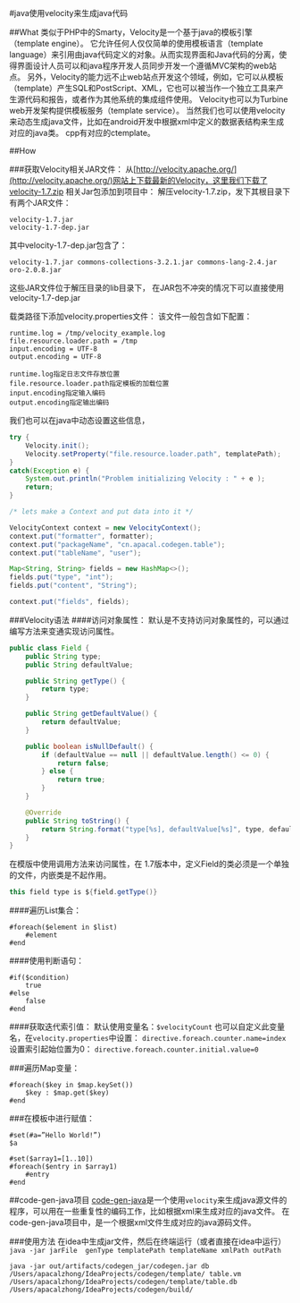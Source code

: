 #java使用velocity来生成java代码

##What
类似于PHP中的Smarty，Velocity是一个基于java的模板引擎（template engine）。
它允许任何人仅仅简单的使用模板语言（template language）来引用由java代码定义的对象。从而实现界面和Java代码的分离，使得界面设计人员可以和java程序开发人员同步开发一个遵循MVC架构的web站点。
另外，Velocity的能力远不止web站点开发这个领域，例如，它可以从模板（template）产生SQL和PostScript、XML，它也可以被当作一个独立工具来产生源代码和报告，或者作为其他系统的集成组件使用。
Velocity也可以为Turbine web开发架构提供模板服务（template service）。
当然我们也可以使用velocity来动态生成java文件，比如在android开发中根据xml中定义的数据表结构来生成对应的java类。
cpp有对应的ctemplate。

##How

###获取Velocity相关JAR文件：
从[http://velocity.apache.org/](http://velocity.apache.org/)网站上下载最新的Velocity，这里我们下载了velocity-1.7.zip
相关Jar包添加到项目中：
解压velocity-1.7.zip，发下其根目录下有两个JAR文件：
```
velocity-1.7.jar
velocity-1.7-dep.jar
```
其中velocity-1.7-dep.jar包含了：
```
velocity-1.7.jar commons-collections-3.2.1.jar commons-lang-2.4.jar oro-2.0.8.jar
```
这些JAR文件位于解压目录的lib目录下， 在JAR包不冲突的情况下可以直接使用velocity-1.7-dep.jar

载类路径下添加velocity.properties文件：
该文件一般包含如下配置：
```
runtime.log = /tmp/velocity_example.log
file.resource.loader.path = /tmp
input.encoding = UTF-8
output.encoding = UTF-8
```
```
runtime.log指定日志文件存放位置
file.resource.loader.path指定模板的加载位置
input.encoding指定输入编码
output.encoding指定输出编码
```
我们也可以在java中动态设置这些信息，
~~~java
try {
    Velocity.init();
    Velocity.setProperty("file.resource.loader.path", templatePath);
}
catch(Exception e) {
    System.out.println("Problem initializing Velocity : " + e );
    return;
}

/* lets make a Context and put data into it */

VelocityContext context = new VelocityContext();
context.put("formatter", formatter);
context.put("packageName", "cn.apacal.codegen.table");
context.put("tableName", "user");

Map<String, String> fields = new HashMap<>();
fields.put("type", "int");
fields.put("content", "String");

context.put("fields", fields);
~~~

###Velocity语法
####访问对象属性：
默认是不支持访问对象属性的，可以通过编写方法来变通实现访问属性。
~~~java
public class Field {
    public String type;
    public String defaultValue;

    public String getType() {
        return type;
    }

    public String getDefaultValue() {
        return defaultValue;
    }

    public boolean isNullDefault() {
        if (defaultValue == null || defaultValue.length() <= 0) {
            return false;
        } else {
            return true;
        }
    }

    @Override
    public String toString() {
        return String.format("type[%s], defaultValue[%s]", type, defaultValue);
    }
}
~~~
在模版中使用调用方法来访问属性，在 1.7版本中，定义Field的类必须是一个单独的文件，内嵌类是不起作用。
~~~java
this field type is ${field.getType()}
~~~

####遍历List集合：
```
#foreach($element in $list)
	#element
#end
```

####使用判断语句：
```
#if($condition)
	true
#else
	false
#end
```
####获取迭代索引值：
默认使用变量名：```$velocityCount```
也可以自定义此变量名，在```velocity.properties```中设置：
```directive.foreach.counter.name=index```
设置索引起始位置为0：
```directive.foreach.counter.initial.value=0```

###遍历Map变量：
```
#foreach($key in $map.keySet())
	$key : $map.get($key)
#end
```
###在模板中进行赋值：
```
#set(#a=”Hello World!”)
$a

#set($array1=[1..10])
#foreach($entry in $array1)
	#entry
#end
```

##code-gen-java项目
[code-gen-java](https://github.com/apacal/code-gen.git)是一个使用```velocity```来生成java源文件的程序，可以用在一些重复性的编码工作，比如根据xml来生成对应的java文件。
在code-gen-java项目中，是一个根据xml文件生成对应的java源码文件。


###使用方法
在idea中生成jar文件，然后在终端运行（或者直接在idea中运行）
```java -jar jarFile  genType templatePath templateName xmlPath outPath```

```
java -jar out/artifacts/codegen_jar/codegen.jar db /Users/apacalzhong/IdeaProjects/codegen/template/ table.vm /Users/apacalzhong/IdeaProjects/codegen/template/table.db /Users/apacalzhong/IdeaProjects/codegen/build/
```
